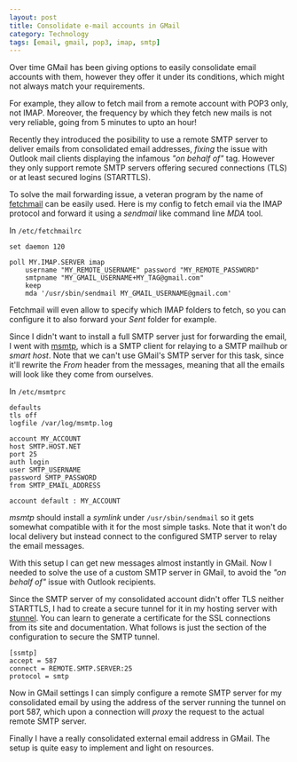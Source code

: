 ```yaml
---
layout: post
title: Consolidate e-mail accounts in GMail
category: Technology
tags: [email, gmail, pop3, imap, smtp]
---
```


Over time GMail has been giving options to easily consolidate email accounts
with them, however they offer it under its conditions, which might not always
match your requirements.

For example, they allow to fetch mail from a remote account with POP3 only, not
IMAP. Moreover, the frequency by which they fetch new mails is not very reliable,
going from 5 minutes to upto an hour!

Recently they introduced the posibility to use a remote SMTP server to deliver
emails from consolidated email addresses, _fixing_ the issue with Outlook mail
clients displaying the infamous _"on behalf of"_ tag. However they only support
remote SMTP servers offering secured connections (TLS) or at least secured
logins (STARTTLS).

To solve the mail forwarding issue, a veteran program by the name of [fetchmail][]
can be easily used. Here is my config to fetch email via the IMAP protocol and
forward it using a _sendmail_ like command line _MDA_ tool.

In `/etc/fetchmailrc`

    set daemon 120

    poll MY.IMAP.SERVER imap
        username "MY_REMOTE_USERNAME" password "MY_REMOTE_PASSWORD"
        smtpname "MY_GMAIL_USERNAME+MY_TAG@gmail.com"
        keep
        mda '/usr/sbin/sendmail MY_GMAIL_USERNAME@gmail.com'


Fetchmail will even allow to specify which IMAP folders to fetch, so you can
configure it to also forward your _Sent_ folder for example.

Since I didn't want to install a full SMTP server just for forwarding the
email, I went with [msmtp][], which is a SMTP client for relaying to a
SMTP mailhub or _smart host_. Note that we can't use GMail's SMTP server for
this task, since it'll rewrite the _From_ header from the messages, meaning that
all the emails will look like they come from ourselves.

In `/etc/msmtprc`

    defaults
    tls off
    logfile /var/log/msmtp.log

    account MY_ACCOUNT
    host SMTP.HOST.NET
    port 25
    auth login
    user SMTP_USERNAME
    password SMTP_PASSWORD
    from SMTP_EMAIL_ADDRESS

    account default : MY_ACCOUNT


_msmtp_ should install a _symlink_ under `/usr/sbin/sendmail` so it gets somewhat
compatible with it for the most simple tasks. Note that it won't do local delivery
but instead connect to the configured SMTP server to relay the email messages.

With this setup I can get new messages almost instantly in GMail. Now I needed
to solve the use of a custom SMTP server in GMail, to avoid the _"on behalf of"_
issue with Outlook recipients.

Since the SMTP server of my consolidated account didn't offer TLS neither
STARTTLS, I had to create a secure tunnel for it in my hosting server with [stunnel][].
You can learn to generate a certificate for the SSL connections from its site
and documentation. What follows is just the section of the configuration to
secure the SMTP tunnel.

    [ssmtp]
    accept = 587
    connect = REMOTE.SMTP.SERVER:25
    protocol = smtp


Now in GMail settings I can simply configure a remote SMTP server for my
consolidated email by using the address of the server running the
tunnel on port 587, which upon a connection will _proxy_ the request to the
actual remote SMTP server.


Finally I have a really consolidated external email address in GMail. The setup
is quite easy to implement and light on resources.


[fetchmail]: http://fetchmail.berlios.de
[msmtp]: http://msmtp.sourceforge.net
[stunnel]: http://stunnel.org
